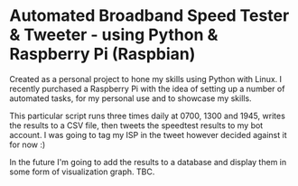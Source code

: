 # Automated Broadband Speed Tester & Tweeter - using Python & Raspberry Pi (Raspbian)
Created as a personal project to hone my skills using Python with Linux.
I recently purchased a Raspberry Pi with the idea of setting up a number of automated tasks, for my personal use and to showcase my skills.

This particular script runs three times daily at 0700, 1300 and 1945, writes the results to a CSV file,
then tweets the speedtest results to my bot account. I was going to tag my ISP in the tweet however decided against it for now :)

In the future I'm going to add the results to a database and display them in some form of visualization graph. TBC.
